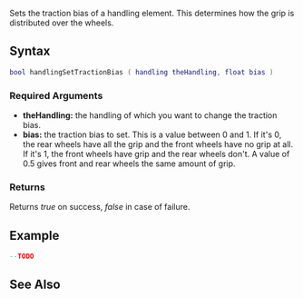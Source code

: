 Sets the traction bias of a handling element. This determines how the grip is distributed over the wheels.

Syntax
------

``` lua
bool handlingSetTractionBias ( handling theHandling, float bias )
```

### Required Arguments

-   **theHandling:** the handling of which you want to change the traction bias.
-   **bias:** the traction bias to set. This is a value between 0 and 1. If it's 0, the rear wheels have all the grip and the front wheels have no grip at all. If it's 1, the front wheels have grip and the rear wheels don't. A value of 0.5 gives front and rear wheels the same amount of grip.

### Returns

Returns *true* on success, *false* in case of failure.

Example
-------

``` lua
--TODO
```

See Also
--------
